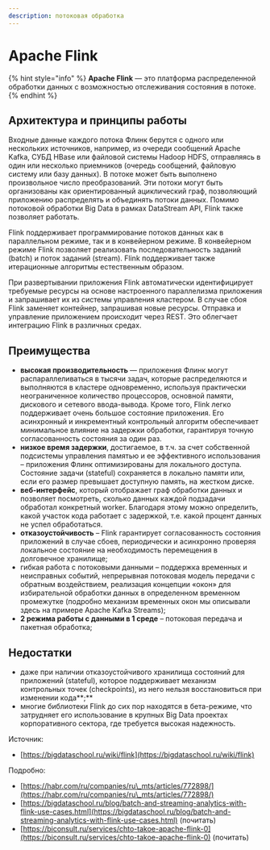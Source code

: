 ```yaml
---
description: потоковая обработка
---
```


# Apache Flink

{% hint style="info" %}
**Apache Flink** — это платформа распределенной обработки данных с возможностью отслеживания состояния в потоке.
{% endhint %}

## Архитектура и принципы работы

Входные данные каждого потока Флинк берутся с одного или нескольких источников, например, из очереди сообщений Apache Kafka, СУБД HBase или файловой системы Hadoop HDFS, отправляясь в один или несколько приемников (очередь сообщений, файловую систему или базу данных). В потоке может быть выполнено произвольное число преобразований. Эти потоки могут быть организованы как ориентированный ациклический граф, позволяющий приложению распределять и объединять потоки данных. Помимо потоковой обработки Big Data в рамках DataStream API, Flink также позволяет работать.

Flink поддерживает программирование потоков данных как в параллельном режиме, так и в конвейерном режиме. В конвейерном режиме Flink позволяет реализовать последовательность заданий (batch) и поток заданий (stream). Flink поддерживает также итерационные алгоритмы естественным образом.

При развертывании приложения Flink автоматически идентифицирует требуемые ресурсы на основе настроенного параллелизма приложения и запрашивает их из системы управления кластером. В случае сбоя Flink заменяет контейнер, запрашивая новые ресурсы. Отправка и управление приложением происходит через REST. Это облегчает интеграцию Flink в различных средах.

## Преимущества

* **высокая производительность** — приложения Флинк могут распараллеливаться в тысячи задач, которые распределяются и выполняются в кластере одновременно, используя практически неограниченное количество процессоров, основной памяти, дискового и сетевого ввода-вывода. Кроме того, Flink легко поддерживает очень большое состояние приложения. Его асинхронный и инкрементный контрольный алгоритм обеспечивает минимальное влияние на задержки обработки, гарантируя точную согласованность состояния за один раз.
* **низкое время задержки**, достигаемое, в т.ч. за счет собственной подсистемы управления памятью и ее эффективного использования – приложения Флинк оптимизированы для локального доступа. Состояние задачи (stateful) сохраняется в локально памяти или, если его размер превышает доступную память, на жестком диске.
* **веб-интерфейс**, который отображает граф обработки данных и позволяет посмотреть, сколько данных каждой подзадачи обработал конкретный worker. Благодаря этому можно определить, какой участок кода работает с задержкой, т.е. какой процент данных не успел обработаться.
* **отказоустойчивость** – Flink гарантирует согласованность состояния приложений в случае сбоев, периодически и асинхронно проверяя локальное состояние на необходимость перемещения в долговечное хранилище;
* гибкая работа с потоковыми данными – поддержка временных и неисправных событий, непрерывная потоковая модель передачи с обратным воздействием, реализация концепции «окон» для избирательной обработки данных в определенном временном промежутке (подробно механизм временных окон мы описывали здесь на примере Apache Kafka Streams);
* **2 режима работы с данными в 1 среде** – потоковая передача и пакетная обработка;

## Недостатки

* даже при наличии отказоустойчивого хранилища состояний для приложений (stateful), которое поддерживает механизм контрольных точек (checkpoints), из него нельзя восстановиться при изменении кода**;**
* многие библиотеки Flink до сих пор находятся в бета-режиме, что затрудняет его использование в крупных Big Data проектах корпоративного сектора, где требуется высокая надежность.







Источник:&#x20;

* [https://bigdataschool.ru/wiki/flink](https://bigdataschool.ru/wiki/flink)

Подробно:&#x20;

* [https://habr.com/ru/companies/ru\_mts/articles/772898/](https://habr.com/ru/companies/ru\_mts/articles/772898/)
* [https://bigdataschool.ru/blog/batch-and-streaming-analytics-with-flink-use-cases.html](https://bigdataschool.ru/blog/batch-and-streaming-analytics-with-flink-use-cases.html) (почитать)&#x20;
* [https://biconsult.ru/services/chto-takoe-apache-flink-0](https://biconsult.ru/services/chto-takoe-apache-flink-0) (почитать)
